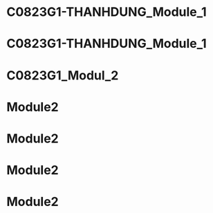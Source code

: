 # C0823G1-THANHDUNG_Module_1
# C0823G1-THANHDUNG_Module_1
# C0823G1_Modul_2
# Module2
# Module2
# Module2
# Module2
